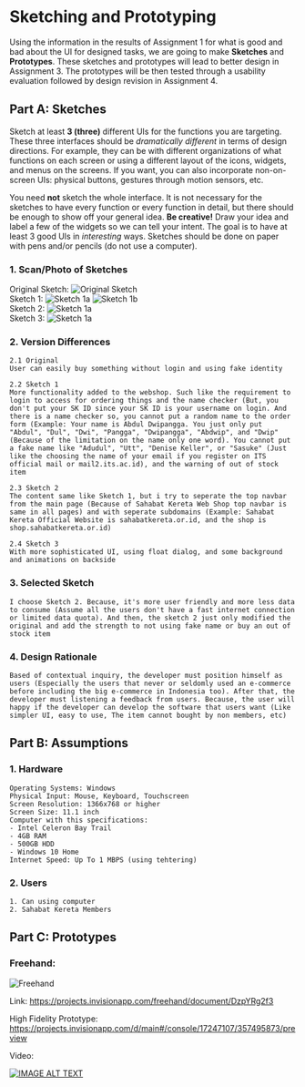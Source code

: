 # Sketching and Prototyping
Using the information in the results of Assignment 1 for what is good and bad about the UI for designed tasks, we are going to make **Sketches** and **Prototypes**. These sketches and prototypes will lead to better design in Assignment 3. The prototypes will be then tested through a usability evaluation followed by design revision in Assignment 4.

## Part A: Sketches
Sketch at least **3 (three)** different UIs for the functions you are targeting. These three interfaces should be _dramatically different_ in terms of design directions. For example, they can be with different organizations of what functions on each screen or using a different layout of the icons, widgets, and menus on the screens. If you want, you can also incorporate non-on-screen UIs: physical buttons, gestures through motion sensors, etc.

You need **not** sketch the whole interface. It is not necessary for the sketches to have every function or every function in detail, but there should be enough to show off your general idea. **Be creative!** Draw your idea and label a few of the widgets so we can tell your intent. The goal is to have at least 3 good UIs in *interesting* ways. Sketches should be done on paper with pens and/or pencils (do not use a computer).

### 1. Scan/Photo of Sketches

Original Sketch:
![Original Sketch](https://raw.githubusercontent.com/hci-a-if-its-2019/assignment-2-akmal1997/master/media/IMG.jpg)
<br>
Sketch 1:
![Sketch 1a](https://raw.githubusercontent.com/hci-a-if-its-2019/assignment-2-akmal1997/master/media/IMG2.jpg)
![Sketch 1b](https://raw.githubusercontent.com/hci-a-if-its-2019/assignment-2-akmal1997/master/media/IMG3.jpg)
<br>
Sketch 2:
![Sketch 1a](https://raw.githubusercontent.com/hci-a-if-its-2019/assignment-2-akmal1997/master/media/IMG4.jpg)
<br>
Sketch 3:
![Sketch 1a](https://raw.githubusercontent.com/hci-a-if-its-2019/assignment-2-akmal1997/master/media/IMG5.jpg)

### 2. Version Differences
```
2.1 Original
User can easily buy something without login and using fake identity

2.2 Sketch 1
More functionality added to the webshop. Such like the requirement to login to access for ordering things and the name checker (But, you don't put your SK ID since your SK ID is your username on login. And there is a name checker so, you cannot put a random name to the order form (Example: Your name is Abdul Dwipangga. You just only put "Abdul", "Dul", "Dwi", "Pangga", "Dwipangga", "Abdwip", and "Dwip" (Because of the limitation on the name only one word). You cannot put a fake name like "Adudul", "Utt", "Denise Keller", or "Sasuke" (Just like the choosing the name of your email if you register on ITS official mail or mail2.its.ac.id), and the warning of out of stock item

2.3 Sketch 2
The content same like Sketch 1, but i try to seperate the top navbar from the main page (Because of Sahabat Kereta Web Shop top navbar is same in all pages) and with seperate subdomains (Example: Sahabat Kereta Official Website is sahabatkereta.or.id, and the shop is shop.sahabatkereta.or.id)

2.4 Sketch 3
With more sophisticated UI, using float dialog, and some background and animations on backside

```

### 3. Selected Sketch
```
I choose Sketch 2. Because, it's more user friendly and more less data to consume (Assume all the users don't have a fast internet connection or limited data quota). And then, the sketch 2 just only modified the original and add the strength to not using fake name or buy an out of stock item
```

### 4. Design Rationale
```
Based of contextual inquiry, the developer must position himself as users (Especially the users that never or seldomly used an e-commerce before including the big e-commerce in Indonesia too). After that, the developer must listening a feedback from users. Because, the user will happy if the developer can develop the software that users want (Like simpler UI, easy to use, The item cannot bought by non members, etc)
```

## Part B: Assumptions
### 1. Hardware
```
Operating Systems: Windows
Physical Input: Mouse, Keyboard, Touchscreen
Screen Resolution: 1366x768 or higher
Screen Size: 11.1 inch
Computer with this specifications:
- Intel Celeron Bay Trail
- 4GB RAM
- 500GB HDD
- Windows 10 Home
Internet Speed: Up To 1 MBPS (using tehtering)
```
### 2. Users
```
1. Can using computer
2. Sahabat Kereta Members
```

## Part C: Prototypes
### Freehand:
![Freehand](https://raw.githubusercontent.com/hci-a-if-its-2019/assignment-2-akmal1997/master/media/2019-03-28.png)

Link: https://projects.invisionapp.com/freehand/document/DzpYRg2f3

High Fidelity Prototype: https://projects.invisionapp.com/d/main#/console/17247107/357495873/preview

Video:

[![IMAGE ALT TEXT](http://img.youtube.com/vi/7r2dNwArNhM/0.jpg)](http://www.youtube.com/watch?v=7r2dNwArNhM "High Fidelity Prototype")

